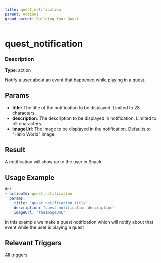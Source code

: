 ```yaml
---
title: quest_notification
parent: Actions
grand_parent: Building Your Quest
---
```


# quest_notification

### Description

**Type**: action

Notify a user about an event that happened while playing in a quest.

## Params

- **title:** The title of the notification to be displayed. Limited to 28 characters. 
- **description**: The description to be displayed in notification. Limited to 52 characters.
- **imageUrl**: The image to be displayed in the notification. Defaults to "Hello World" image. 

## Result

A notification will show up to the user in Snack

## Usage Example

```yaml
do:
- actionId: quest_notification
  params:
    title: "quest notification title"
    description: "quest notification description"
    imageUrl: "theImageURL"
```

In this example we make a quest notification which will notify about that event while the user is playing a quest 
## Relevant Triggers

All triggers

